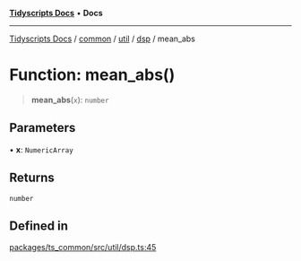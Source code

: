 [**Tidyscripts Docs**](../../../../../../../README.md) • **Docs**

***

[Tidyscripts Docs](../../../../../../../globals.md) / [common](../../../../../README.md) / [util](../../../README.md) / [dsp](../README.md) / mean\_abs

# Function: mean\_abs()

> **mean\_abs**(`x`): `number`

## Parameters

• **x**: `NumericArray`

## Returns

`number`

## Defined in

[packages/ts\_common/src/util/dsp.ts:45](https://github.com/sheunaluko/tidyscripts/blob/master/packages/ts_common/src/util/dsp.ts#L45)
